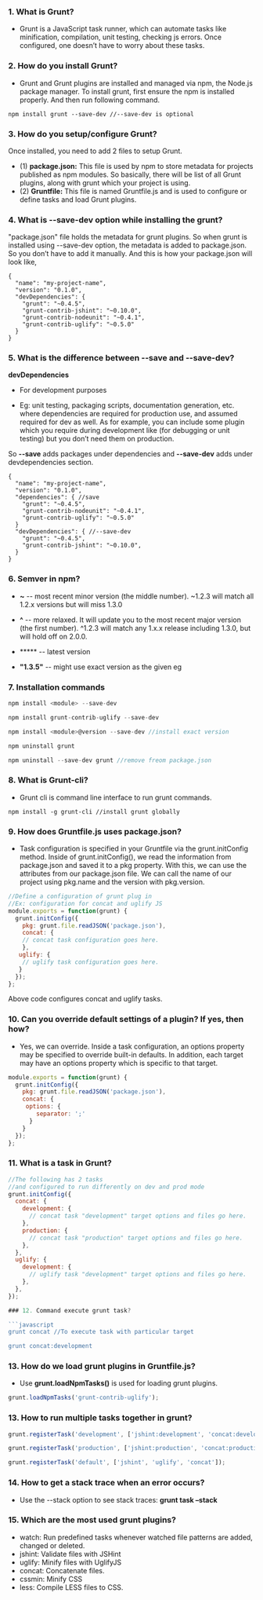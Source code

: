 ### 1. What is Grunt?

* Grunt is a JavaScript task runner, which can automate tasks like minification, compilation, unit testing, checking js errors. Once configured, one doesn’t have to worry about these tasks.

### 2. How do you install Grunt?

* Grunt and Grunt plugins are installed and managed via npm, the Node.js package manager. To install grunt, first ensure the npm is installed properly. And then run following command.
```
npm install grunt --save-dev //--save-dev is optional
```

### 3. How do you setup/configure Grunt?

Once installed, you need to add 2 files to setup Grunt.

* (1) **package.json:** This file is used by npm to store metadata for projects published as npm modules. So basically, there will be list of all Grunt plugins, along with grunt which your project is using.
* (2) **Gruntfile:** This file is named Gruntfile.js and is used to configure or define tasks and load Grunt plugins.

### 4. What is --save-dev option while installing the grunt?

"package.json" file holds the metadata for grunt plugins. So when grunt is installed using --save-dev option, the metadata is added to package.json. So you don’t have to add it manually. And this is how your package.json will look like,
```
{
  "name": "my-project-name",
  "version": "0.1.0",
  "devDependencies": {
    "grunt": "~0.4.5",
    "grunt-contrib-jshint": "~0.10.0",
    "grunt-contrib-nodeunit": "~0.4.1",
    "grunt-contrib-uglify": "~0.5.0"
  }
}
```

### 5. What is the difference between --save and --save-dev?


**devDependencies**

- For development purposes

- Eg: unit testing, packaging scripts, documentation generation, etc. where dependencies are required for production use, and assumed required for dev as well. As for example, you can include some plugin which you require during development like (for debugging or unit testing) but you don’t need them on production.

So **--save** adds packages under dependencies and **--save-dev** adds under devdependencies section.
```
{
  "name": "my-project-name",
  "version": "0.1.0",
  "dependencies": { //save
    "grunt": "~0.4.5",
    "grunt-contrib-nodeunit": "~0.4.1",
    "grunt-contrib-uglify": "~0.5.0"
  }
  "devDependencies": { //--save-dev
    "grunt": "~0.4.5",
    "grunt-contrib-jshint": "~0.10.0",
  }
}
```

### 6. Semver in npm?

* **~** -- most recent minor version (the middle number). ~1.2.3 will match all 1.2.x versions but will miss 1.3.0

* **^** -- more relaxed. It will update you to the most recent major version (the first number). ^1.2.3 will match any 1.x.x release including 1.3.0, but will hold off on 2.0.0.

* ***** -- latest version

* **"1.3.5"** -- might use exact version as the given eg

### 7. Installation commands

```javascript
npm install <module> --save-dev

npm install grunt-contrib-uglify --save-dev

npm install <module>@version --save-dev //install exact version

npm uninstall grunt

npm uninstall --save-dev grunt //remove freom package.json

```

### 8. What is Grunt-cli?

* Grunt cli is command line interface to run grunt commands.

```
npm install -g grunt-cli //install grunt globally
```

### 9. How does Gruntfile.js uses package.json?

* Task configuration is specified in your Gruntfile via the grunt.initConfig method. Inside of grunt.initConfig(), we read the information from package.json and saved it to a pkg property. With this, we can use the attributes from our package.json file. We can call the name of our project using pkg.name and the version with pkg.version.

```javascript
//Define a configuration of grunt plug in
//Ex: configuration for concat and uglify JS
module.exports = function(grunt) {
  grunt.initConfig({
    pkg: grunt.file.readJSON('package.json'),
    concat: {
    // concat task configuration goes here.
    },
   uglify: {
    // uglify task configuration goes here.
   }
  });
};
```
Above code configures concat and uglify tasks.

### 10. Can you override default settings of a plugin? If yes, then how?

* Yes, we can override. Inside a task configuration, an options property may be specified to override built-in defaults. In addition, each target may have an options property which is specific to that target.

```javascript
module.exports = function(grunt) {
  grunt.initConfig({
    pkg: grunt.file.readJSON('package.json'),
    concat: {
     options: {
        separator: ';'
      }
    }
  });
};
```

### 11. What is a task in Grunt?
```javascript
//The following has 2 tasks
//and configured to run differently on dev and prod mode
grunt.initConfig({
  concat: {
    development: {
      // concat task "development" target options and files go here.
    },
    production: {
      // concat task "production" target options and files go here.
    },
  },
  uglify: {
    development: {
      // uglify task "development" target options and files go here.
    },
  },
});

### 12. Command execute grunt task?

```javascript
grunt concat //To execute task with particular target

grunt concat:development
```
### 13. How do we load grunt plugins in Gruntfile.js?

* Use **grunt.loadNpmTasks()** is used for loading grunt plugins.
```javascript
grunt.loadNpmTasks('grunt-contrib-uglify');
```

### 13. How to run multiple tasks together in grunt?

```javascript
grunt.registerTask('development', ['jshint:development', 'concat:development', 'uglify:development']);

grunt.registerTask('production', ['jshint:production', 'concat:production', 'uglify:production']);

grunt.registerTask('default', ['jshint', 'uglify', 'concat']);

```

### 14. How to get a stack trace when an error occurs?

* Use the --stack option to see stack traces: **grunt task –stack**

### 15. Which are the most used grunt plugins?

* watch: Run predefined tasks whenever watched file patterns are added, changed or deleted.
* jshint: Validate files with JSHint
* uglify: Minify files with UglifyJS
* concat: Concatenate files.
* cssmin: Minify CSS
* less: Compile LESS files to CSS.
